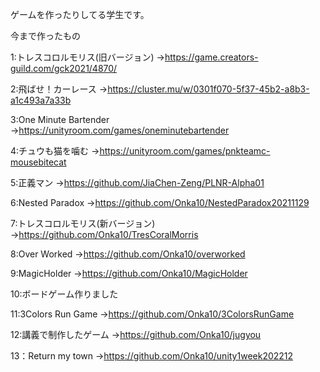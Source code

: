 ゲームを作ったりしてる学生です。


今まで作ったもの

1:トレスコロルモリス(旧バージョン)
→https://game.creators-guild.com/gck2021/4870/

2:飛ばせ！カーレース
→https://cluster.mu/w/0301f070-5f37-45b2-a8b3-a1c493a7a33b

3:One Minute Bartender
→https://unityroom.com/games/oneminutebartender

4:チュウも猫を噛む
→https://unityroom.com/games/pnkteamc-mousebitecat

5:正義マン
→https://github.com/JiaChen-Zeng/PLNR-Alpha01

6:Nested Paradox
→https://github.com/Onka10/NestedParadox20211129

7:トレスコロルモリス(新バージョン)
→https://github.com/Onka10/TresCoralMorris

8:Over Worked
→https://github.com/Onka10/overworked

9:MagicHolder
→https://github.com/Onka10/MagicHolder

10:ボードゲーム作りました

11:3Colors Run Game
→https://github.com/Onka10/3ColorsRunGame

12:講義で制作したゲーム
→https://github.com/Onka10/jugyou

13：Return my town
→https://github.com/Onka10/unity1week202212

